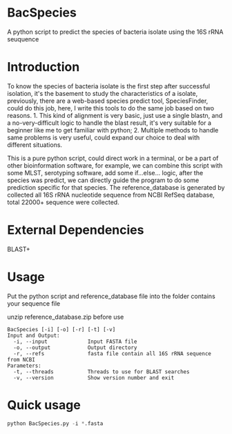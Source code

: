 # BacSpecies
A python script to predict the species of bacteria isolate using the 16S rRNA seuquence
# Introduction
To know the species of bacteria isolate is the first step after successful isolation, it's the basement to study the characteristics of a isolate, previously, there are a web-based species predict tool, SpeciesFinder, could do this job, here, I write this tools to do the same job based on two reasons. 1. This kind of alignment is very basic, just use a single blastn, and a no-very-difficult logic to handle the blast result, it's very suitable for a beginner like me to get familiar with python; 2. Multiple methods to handle same problems is very useful, could expand our choice to deal with different situations.

This is a pure python script, could direct work in a terminal, or be a part of other bioinformation software, for example, we can combine this script with some MLST, serotyping software, add some if...else... logic, after the species was predict, we can directly guide the program to do some prediction specific for that species.
The reference_database is generated by collected all 16S rRNA nucleotide sequence from NCBI RefSeq database, total 22000+ sequence were collected.
# External Dependencies
BLAST+
# Usage
Put the python script and reference_database file into the folder contains your sequence file

unzip reference_database.zip before use
```
BacSpecies [-i] [-o] [-r] [-t] [-v]
Input and Output:
  -i, --input             Input FASTA file
  -o, --output            Output directory
  -r, --refs              fasta file contain all 16S rRNA sequence from NCBI
Parameters:
  -t, --threads           Threads to use for BLAST searches
  -v, --version           Show version number and exit
```
# Quick usage
``` Python
python BacSpecies.py -i *.fasta 
```
